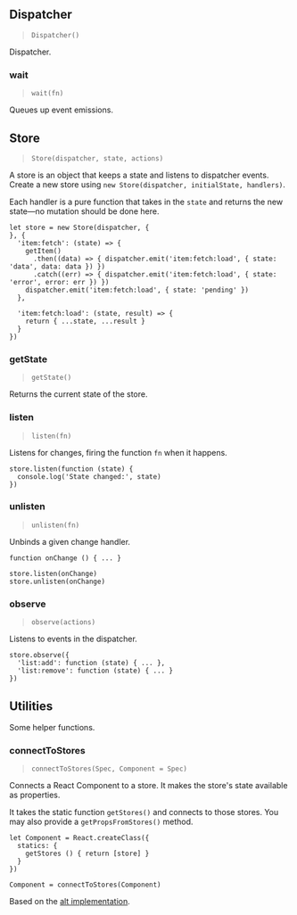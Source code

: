 ## Dispatcher

> `Dispatcher()`

Dispatcher.

### wait

> `wait(fn)`

Queues up event emissions.

## Store

> `Store(dispatcher, state, actions)`

A store is an object that keeps a state and listens to dispatcher events.
Create a new store using `new Store(dispatcher, initialState, handlers)`.

Each handler is a pure function that takes in the `state` and returns the new
state—no mutation should be done here.

    let store = new Store(dispatcher, {
    }, {
      'item:fetch': (state) => {
        getItem()
          .then((data) => { dispatcher.emit('item:fetch:load', { state: 'data', data: data }) })
          .catch((err) => { dispatcher.emit('item:fetch:load', { state: 'error', error: err }) })
        dispatcher.emit('item:fetch:load', { state: 'pending' })
      },

      'item:fetch:load': (state, result) => {
        return { ...state, ...result }
      }
    })

### getState

> `getState()`

Returns the current state of the store.

### listen

> `listen(fn)`

Listens for changes, firing the function `fn` when it happens.

    store.listen(function (state) {
      console.log('State changed:', state)
    })

### unlisten

> `unlisten(fn)`

Unbinds a given change handler.

    function onChange () { ... }

    store.listen(onChange)
    store.unlisten(onChange)

### observe

> `observe(actions)`

Listens to events in the dispatcher.

    store.observe({
      'list:add': function (state) { ... },
      'list:remove': function (state) { ... }
    })

## Utilities

Some helper functions.

### connectToStores

> `connectToStores(Spec, Component = Spec)`

Connects a React Component to a store. It makes the store's state available as properties.

It takes the static function `getStores()` and connects to those stores. You
may also provide a `getPropsFromStores()` method.

    let Component = React.createClass({
      statics: {
        getStores () { return [store] }
      }
    })

    Component = connectToStores(Component)

Based on the [alt implementation](https://github.com/goatslacker/alt/blob/master/src/utils/connectToStores.js).

